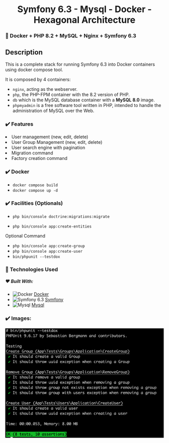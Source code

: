 
<h1 align="center">Symfony 6.3 - Mysql - Docker - Hexagonal Architecture</h1> 

### 🐳 Docker + PHP 8.2 + MySQL + Nginx + Symfony 6.3

## Description

This is a complete stack for running Symfony 6.3 into Docker containers using docker compose tool.

It is composed by 4 containers:

- `nginx`, acting as the webserver.
- `php`, the PHP-FPM container with the 8.2 version of PHP.
- `db` which is the MySQL database container with a **MySQL 8.0** image.
- `phpmyadmin` is a free software tool written in PHP, intended to handle the administration of MySQL over the Web.

### :heavy_check_mark: Features

<li>User management (new, edit, delete)</li>
<li>User Group Management (new, edit, delete)</li>
<li>User search engine with pagination</li>
<li>Migration command</li>
<li>Factory creation command </li>

### :heavy_check_mark:	Docker

- <code>docker compose build</code>
- <code>docker compose up -d</code>

### :heavy_check_mark:	Facilities (Optionals)

- <code>php bin/console doctrine:migrations:migrate</code>

- <code>php bin/console app:create-entities</code>

<p>Optional Command </p>

- <code>php bin/console app:create-group</code>
- <code>php bin/console app:create-user</code>
- <code>bin/phpunit --testdox</code>


### :rocket: Technologies Used

##### :heart: Built With:

* ![Docker](https://img.shields.io/badge/Docker-<COLOR>?style=for-the-badge&logo=docker&logoColor=white) [Docker](https://www.docker.com/)
* ![Symfony 6.3](https://img.shields.io/badge/Symfony-<COLOR>?style=for-the-badge&logo=Symfony&logoColor=white) [Symfony](https://Symfony.com/)
* ![Mysql](https://img.shields.io/badge/Mysql-<COLOR>?style=for-the-badge&logo=mysql&logoColor=white) [Mysql](https://www.mysql.com/)

### :heavy_check_mark: Images:

![Test](/test.png)